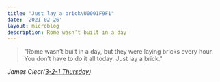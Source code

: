 ```yaml
---
title: "Just lay a brick\U0001F9F1"
date: '2021-02-26'
layout: microblog
description: Rome wasn’t built in a day
---
```


> "Rome wasn’t built in a day, but they were laying bricks every hour.
> You don’t have to do it all today. Just lay a brick."

*James Clear([3-2-1 Thursday](https://jamesclear.com/3-2-1/february-25-2021?rh_ref=30b59e17​))*
